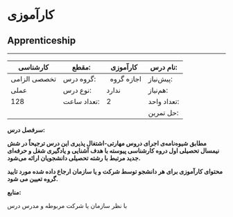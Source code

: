 # کارآموزی
## Apprenticeship
_______________________________________________________________________________
| کارشناسی     | مقطع:       | کارآموزی      | نام درس:    |
| ------------ | ----------- | ------------- | ----------- |
| تخصصی الزامی | گروه درس:   | ` `اجازه گروه | پیش‌نیاز:   |
| عملی         | نوع درس:    | ندارد         | هم‌نیاز:    |
| 128          | تعداد ساعت: | 2             | تعداد واحد: |
|              |             |               | حل تمرین:   |

**سرفصل درس:**

**مطابق شیوه‌نامه‌ی اجرای دروس مهارتی-اشتغال پذیری این درس ترجیحاً در شش نیمسال تحصیلی اول دروه کارشناسی پیوسته با هدف آشنایی و یادگیری شغل و حرفه‌ای جدید مرتبط با رشته تحصیلی دانشجویان ارائه می‌شود.**

**محتوای کارآموزی برای هر دانشجو توسط شرکت و یا سازمان ارجاع داده شده مورد تایید گروه تعیین می شود.**

**منابع:**

با نظر سازمان یا شرکت مربوطه و مدرس درس 
